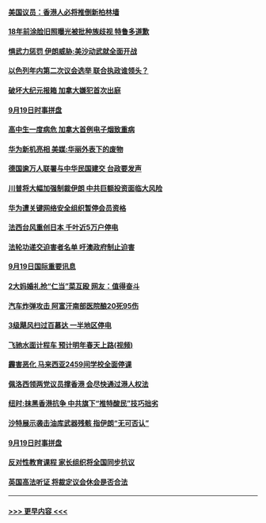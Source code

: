 #### [美国议员：香港人必将推倒新柏林墙](../pages/prog202/a102668570.md?t=09200733) 
#### [18年前涂脸旧照曝光被批种族歧视 特鲁多道歉](../pages/prog202/a102668444.md?t=09200733) 
#### [惧武力惩罚 伊朗威胁:美沙动武就全面开战](../pages/prog202/a102668365.md?t=09200733) 
#### [以色列年内第二次议会选举 联合执政谁领头？](../pages/prog202/a102668453.md?t=09200733) 
#### [破坏大纪元报箱 加拿大嫌犯首次出庭](../pages/prog202/a102668437.md?t=09200733) 
#### [9月19日时事拼盘](../pages/prog202/a102668401.md?t=09200733) 
#### [高中生一度病危 加拿大首例电子烟致重病](../pages/prog202/a102668338.md?t=09200733) 
#### [华为新机亮相 美媒:华丽外表下的废物](../pages/prog202/a102668264.md?t=09200733) 
#### [德国逾万人联署与中华民国建交 台政要发声](../pages/prog202/a102668261.md?t=09200733) 
#### [川普将大幅加强制裁伊朗 中共巨额投资面临大风险](../pages/prog202/a102668202.md?t=09200733) 
#### [华为遭关键网络安全组织暂停会员资格](../pages/prog202/a102668177.md?t=09200733) 
#### [法西台风重创日本 千叶近5万户停电](../pages/prog202/a102668148.md?t=09200733) 
#### [法轮功递交迫害者名单 吁澳政府制止迫害](../pages/prog202/a102667990.md?t=09200733) 
#### [9月19日国际重要讯息](../pages/prog202/a102667925.md?t=09200733) 
#### [2大妈婚礼抢“仁当”菜互殴 网友：值得奋斗](../pages/prog202/a102667905.md?t=09200733) 
#### [汽车炸弹攻击 阿富汗南部医院酿20死95伤](../pages/prog202/a102667893.md?t=09200733) 
#### [3级飓风扫过百慕达 一半地区停电](../pages/prog202/a102667861.md?t=09200733) 
#### [飞驰水面计程车 预计明年春天上路(视频)](../pages/prog202/a102667801.md?t=09200733) 
#### [霾害恶化 马来西亚2459间学校全面停课](../pages/prog202/a102667789.md?t=09200733) 
#### [佩洛西领两党议员撑香港 会尽快通过港人权法](../pages/prog202/a102667777.md?t=09200733) 
#### [纽时:抹黑香港抗争 中共旗下“推特酸民”技巧拙劣](../pages/prog202/a102667666.md?t=09200733) 
#### [沙特展示袭击油库武器残骸 指伊朗“无可否认”](../pages/prog202/a102667583.md?t=09200733) 
#### [9月19日时事拼盘](../pages/prog202/a102667605.md?t=09200733) 
#### [反对性教育课程 家长组织将全国同步抗议](../pages/prog202/a102667582.md?t=09200733) 
#### [英国高法听证 将裁定议会休会是否合法](../pages/prog202/a102667455.md?t=09200733) 

----
#### [ >>> 更早内容 <<< ](../indexes/prog202-earlier.md)
